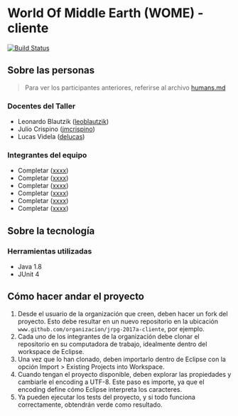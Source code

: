 # World Of Middle Earth (WOME) - cliente
[![Build Status](https://travis-ci.org/LosPoiosHermanos/jrpg-2017a-cliente.svg?branch=master)](https://travis-ci.org/LosPoiosHermanos/jrpg-2017a-cliente.svg?branch=master)
## Sobre las personas

> Para ver los participantes anteriores, referirse al archivo [humans.md](humans.md)

### Docentes del Taller

* Leonardo Blautzik ([leoblautzik](https://github.com/leoblautzik))
* Julio Crispino ([jmcrispino](https://github.com/jmcrispino))
* Lucas Videla ([delucas](https://github.com/delucas))

### Integrantes del equipo

* Completar ([xxxx](https://github.com/xxxx))
* Completar ([xxxx](https://github.com/xxxx))
* Completar ([xxxx](https://github.com/xxxx))
* Completar ([xxxx](https://github.com/xxxx))
* Completar ([xxxx](https://github.com/xxxx))
* Completar ([xxxx](https://github.com/xxxx))

## Sobre la tecnología

### Herramientas utilizadas

* Java 1.8
* JUnit 4

## Cómo hacer andar el proyecto

1. Desde el usuario de la organización que creen, deben hacer un fork del proyecto. Esto debe resultar en un nuevo repositorio en la ubicación `www.github.com/organizacion/jrpg-2017a-cliente`, por ejemplo.
2. Cada uno de los integrantes de la organización debe clonar el repositorio en su computadora de trabajo, idealmente dentro del workspace de Eclipse.
3. Una vez que lo han clonado, deben importarlo dentro de Eclipse con la opción Import > Existing Projects into Workspace.
4. Cuando tengan el proyecto disponible, deben explorar las propiedades y cambiarle el encoding a UTF-8. Este paso es importe, ya que el encoding define cómo Eclipse interpreta los caracteres.
5. Ya pueden ejecutar los tests del proyecto, y si todo funciona correctamente, obtendrán verde como resultado.
